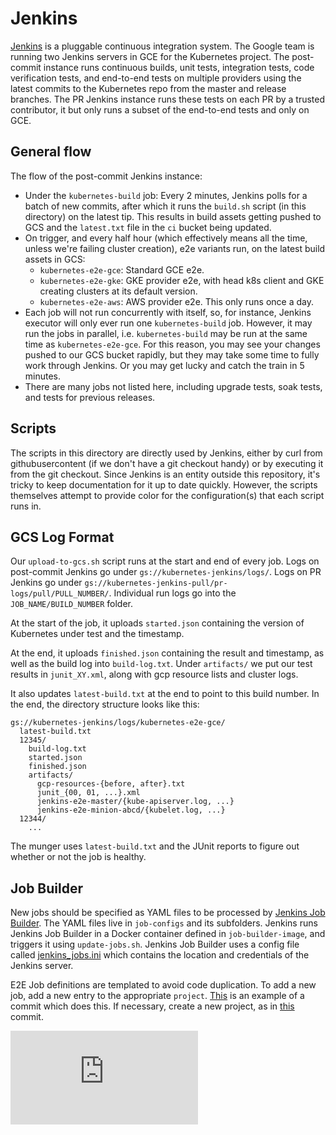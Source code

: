 # Jenkins

[Jenkins](http://jenkins-ci.org/) is a pluggable continuous
integration system. The Google team is running two Jenkins servers in GCE for
the Kubernetes project. The post-commit instance runs continuous builds, unit
tests, integration tests, code verification tests, and end-to-end tests on
multiple providers using the latest commits to the Kubernetes repo from the
master and release branches. The PR Jenkins instance runs these tests on each
PR by a trusted contributor, it but only runs a subset of the end-to-end tests
and only on GCE.

## General flow
The flow of the post-commit Jenkins instance:
* Under the `kubernetes-build` job: Every 2 minutes, Jenkins polls for a batch
  of new commits, after which it runs the `build.sh` script (in this directory)
  on the latest tip. This results in build assets getting pushed to GCS and the
  `latest.txt` file in the `ci` bucket being updated.
* On trigger, and every half hour (which effectively means all the time, unless
  we're failing cluster creation), e2e variants run, on the latest build assets
  in GCS:
  * `kubernetes-e2e-gce`: Standard GCE e2e.
  * `kubernetes-e2e-gke`: GKE provider e2e, with head k8s client and GKE
    creating clusters at its default version.
  * `kubernetes-e2e-aws`: AWS provider e2e. This only runs once a day.
* Each job will not run concurrently with itself, so, for instance,
  Jenkins executor will only ever run one `kubernetes-build`
  job. However, it may run the jobs in parallel,
  i.e. `kubernetes-build` may be run at the same time as
  `kubernetes-e2e-gce`. For this reason, you may see your changes
  pushed to our GCS bucket rapidly, but they may take some time to
  fully work through Jenkins. Or you may get lucky and catch the
  train in 5 minutes.
* There are many jobs not listed here, including upgrade tests, soak tests, and
  tests for previous releases.

## Scripts

The scripts in this directory are directly used by Jenkins, either by
curl from githubusercontent (if we don't have a git checkout handy) or
by executing it from the git checkout. Since Jenkins is an entity
outside this repository, it's tricky to keep documentation for it up
to date quickly. However, the scripts themselves attempt to provide
color for the configuration(s) that each script runs in.

## GCS Log Format

Our `upload-to-gcs.sh` script runs at the start and end of every job. Logs on
post-commit Jenkins go under `gs://kubernetes-jenkins/logs/`. Logs on PR
Jenkins go under `gs://kubernetes-jenkins-pull/pr-logs/pull/PULL_NUMBER/`.
Individual run logs go into the `JOB_NAME/BUILD_NUMBER` folder.

At the start of the job, it uploads `started.json` containing the version of
Kubernetes under test and the timestamp.

At the end, it uploads `finished.json` containing the result and timestamp, as
well as the build log into `build-log.txt`. Under `artifacts/` we put our
test results in `junit_XY.xml`, along with gcp resource lists and cluster logs.

It also updates `latest-build.txt` at the end to point to this build number.
In the end, the directory structure looks like this:

```
gs://kubernetes-jenkins/logs/kubernetes-e2e-gce/
  latest-build.txt
  12345/
    build-log.txt
    started.json
    finished.json
    artifacts/
      gcp-resources-{before, after}.txt
      junit_{00, 01, ...}.xml
      jenkins-e2e-master/{kube-apiserver.log, ...}
      jenkins-e2e-minion-abcd/{kubelet.log, ...}
  12344/
    ...
```

The munger uses `latest-build.txt` and the JUnit reports to figure out whether
or not the job is healthy.

## Job Builder

New jobs should be specified as YAML files to be processed by [Jenkins Job
Builder](http://docs.openstack.org/infra/jenkins-job-builder/). The YAML files
live in `job-configs` and its subfolders. Jenkins runs Jenkins Job Builder
in a Docker container defined in `job-builder-image`, and triggers it using
`update-jobs.sh`. Jenkins Job Builder uses a config file called
[jenkins_jobs.ini](http://docs.openstack.org/infra/jenkins-job-builder/execution.html)
which contains the location and credentials of the Jenkins server.

E2E Job definitions are templated to avoid code duplication. To add a new job,
add a new entry to the appropriate `project`.
[This](https://github.com/kubernetes/kubernetes/commit/eb273e5a4bdd3905f881563ada4e6543c7eb96b5)
is an example of a commit which does this. If necessary, create a new project, as in
[this](https://github.com/kubernetes/kubernetes/commit/09c27cdabc300e0420a2914100bedb565c23ed73)
commit.

[![Analytics](https://kubernetes-site.appspot.com/UA-36037335-10/GitHub/hack/jenkins/README.md?pixel)]()
